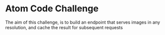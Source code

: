 # Atom Code Challenge

The aim of this challenge, is to build an endpoint that serves images in any resolution, and cache the result for subsequent requests
